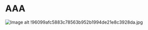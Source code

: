 # AAA
![Image alt](https://www.google.com/url?sa=i&source=images&cd=&ved=2ahUKEwjt0eGk8-HlAhWEyKYKHRXiCb4QjRx6BAgBEAQ&url=https%3A%2F%2Fevereight.ru%2Frostov-na-donu%2Faktivnyj-otdyx-ru-rostov-na-donu%2Fvelosipednaya-progulka-v-shhepkinskij-les%2F&psig=AOvVaw1ZMYetY0j4qmJorFSWodQV&ust=1573552845003271)
!96099afc5883c78563b952b1994de21e8c3928da.jpg
